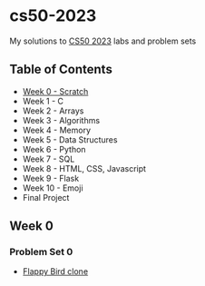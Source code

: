 # cs50-2023
My solutions to [CS50 2023](https://learning.edx.org/course/course-v1:HarvardX+CS50+X/home) labs and problem sets

## Table of Contents

- [Week 0 - Scratch](#week-0)
- Week 1 - C
- Week 2 - Arrays
- Week 3 - Algorithms
- Week 4 - Memory 
- Week 5 - Data Structures
- Week 6 - Python 
- Week 7 - SQL
- Week 8 - HTML, CSS, Javascript
- Week 9 - Flask
- Week 10 - Emoji
- Final Project

## Week 0
### Problem Set 0 
- [Flappy Bird clone](Toucan.sb3)

